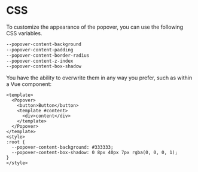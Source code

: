 # CSS

To customize the appearance of the popover, you can use the following CSS variables.

```css
--popover-content-background
--popover-content-padding
--popover-content-border-radius
--popover-content-z-index
--popover-content-box-shadow
```

You have the ability to overwrite them in any way you prefer, such as within a Vue component:

```vue
<template>
  <Popover>
    <button>Button</button>
    <template #content>
      <div>content</div>
    </template>
  </Popover>
</template>
<style>
:root {
  --popover-content-background: #333333;
  --popover-content-box-shadow: 0 8px 40px 7px rgba(0, 0, 0, 1);
}
</style>
```
